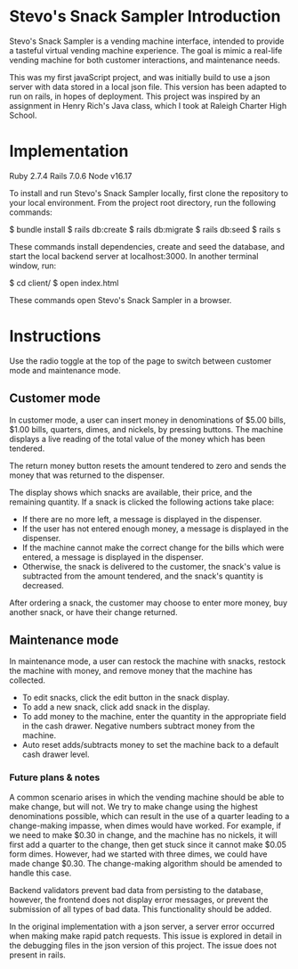 # Stevo's Snack Sampler Introduction

Stevo's Snack Sampler is a vending machine interface, intended to provide a tasteful virtual vending machine experience. The goal is mimic a real-life vending machine for both customer interactions, and maintenance needs.

This was my first javaScript project, and was initially build to use a json server with data stored in a local json file. This version has been adapted to run on rails, in hopes of deployment. This project was inspired by an assignment in Henry Rich's Java class, which I took at Raleigh Charter High School.

# Implementation

Ruby 2.7.4
Rails 7.0.6
Node v16.17

To install and run Stevo's Snack Sampler locally, first clone the repository to your local environment. From the project root directory, run the following commands:

$ bundle install
$ rails db:create
$ rails db:migrate
$ rails db:seed
$ rails s

These commands install dependencies, create and seed the database, and start the local backend server at localhost:3000. In another terminal window, run:

$ cd client/
$ open index.html

These commands open Stevo's Snack Sampler in a browser.

# Instructions

Use the radio toggle at the top of the page to switch between customer mode and maintenance mode.

## Customer mode

In customer mode, a user can insert money in denominations of $5.00 bills, $1.00 bills, quarters, dimes, and nickels, by pressing buttons. The machine displays a live reading of the total value of the money which has been tendered.

The return money button resets the amount tendered to zero and sends the money that was returned to the dispenser.

The display shows which snacks are available, their price, and the remaining quantity. If a snack is clicked the following actions take place:
 - If there are no more left, a message is displayed in the dispenser.
 - If the user has not entered enough money, a message is displayed in the dispenser.
 - If the machine cannot make the correct change for the bills which were entered, a message is displayed in the dispenser.
 - Otherwise, the snack is delivered to the customer, the snack's value is subtracted from the amount tendered, and the snack's quantity is decreased.

After ordering a snack, the customer may choose to enter more money, buy another snack, or have their change returned.

## Maintenance mode

In maintenance mode, a user can restock the machine with snacks, restock the machine with money, and remove money that the machine has collected.

 - To edit snacks, click the edit button in the snack display.
 - To add a new snack, click add snack in the display.
 - To add money to the machine, enter the quantity in the appropriate field in the cash drawer. Negative numbers subtract money from the machine.
 - Auto reset adds/subtracts money to set the machine back to a default cash drawer level.

 ### Future plans & notes

 A common scenario arises in which the vending machine should be able to make change, but will not. We try to make change using the highest denominations possible, which can result in the use of a quarter leading to a change-making impasse, when dimes would have worked. For example, if we need to make $0.30 in change, and the machine has no nickels, it will first add a quarter to the change, then get stuck since it cannot make $0.05 form dimes. However, had we started with three dimes, we could have made change $0.30. The change-making algorithm should be amended to handle this case.

 Backend validators prevent bad data from persisting to the database, however, the frontend does not display error messages, or prevent the submission of all types of bad data. This functionality should be added.

 In the original implementation with a json server, a server error occurred when making make rapid patch requests. This issue is explored in detail in the debugging files in the json version of this project. The issue does not present in rails.